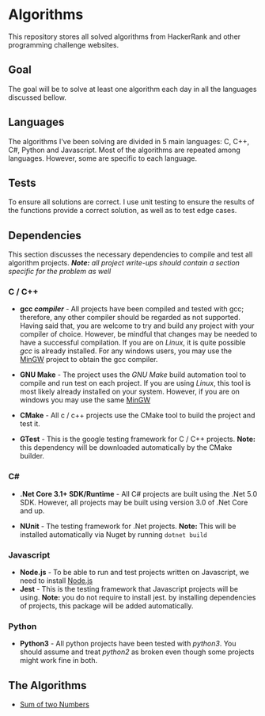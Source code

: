 # Algorithms

This repository stores all solved algorithms from HackerRank and other programming challenge websites.

## Goal

The goal will be to solve at least one algorithm each day in all the languages discussed bellow.

## Languages

The algorithms I've been solving are divided in 5 main languages: C, C++, C#, Python and Javascript. Most of the algorithms are repeated among languages. However, some are specific to each language.

## Tests

To ensure all solutions are correct. I use unit testing to ensure the results of the functions provide a correct solution, as well as to test edge cases.

## Dependencies

This section discusses the necessary dependencies to compile and test all algorithm projects. _**Note:** all project write-ups should contain a section specific for the problem as well_

### C / C++

- **gcc _compiler_** - All projects have been compiled and tested with gcc; therefore, any other compiler should be regarded as not supported. Having said that, you are welcome to try and build any project with your compiler of choice. However, be mindful that changes may be needed to have a successful compilation. If you are on _Linux_, it is quite possible _gcc_ is already installed. For any windows users, you may use the [MinGW](http://mingw-w64.org/doku.php) project to obtain the gcc compiler.

- **GNU Make** - The project uses the _GNU Make_ build automation tool to compile and run test on each project. If you are using _Linux_, this tool is most likely already installed on your system. However, if you are on windows you may use the same [MinGW](http://mingw-w64.org/doku.php)

- **CMake** - All c / c++ projects use the CMake tool to build the project and test it.

- **GTest** - This is the google testing framework for C / C++ projects. **Note:** this dependency will be downloaded automatically by the CMake builder.

### C\#

- **.Net Core 3.1+ SDK/Runtime** - All C# projects are built using the .Net 5.0 SDK. However, all projects may be built using version 3.0 of .Net Core and up.

- **NUnit** - The testing framework for .Net projects. **Note:** This will be installed automatically via Nuget by running `dotnet build`

### Javascript

- **Node.js** - To be able to run and test projects written on Javascript, we need to install [Node.js](http://nodejs.org)
- **Jest** - This is the testing framework that Javascript projects will be using. **Note:** you do not require to install jest. by installing dependencies of projects, this package will be added automatically.

### Python

- **Python3** - All python projects have been tested with _python3_. You should assume and treat _python2_ as broken even though some projects might work fine in both.

## The Algorithms

- [Sum of two Numbers](./sumOfTwoNumbers/Write-up.md)
